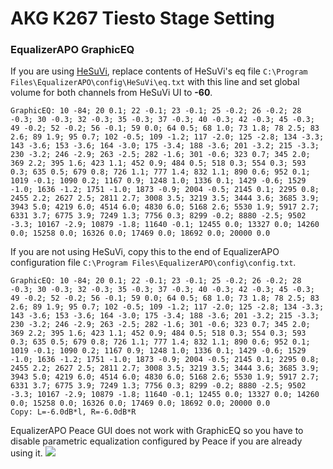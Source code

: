 # AKG K267 Tiesto Stage Setting
### EqualizerAPO GraphicEQ
If you are using [HeSuVi](https://sourceforge.net/projects/hesuvi/), replace contents of HeSuVi's eq file `C:\Program Files\EqualizerAPO\config\HeSuVi\eq.txt` with this line and set global volume for both channels from HeSuVi UI to **-60**.
```
GraphicEQ: 10 -84; 20 0.1; 22 -0.1; 23 -0.1; 25 -0.2; 26 -0.2; 28 -0.3; 30 -0.3; 32 -0.3; 35 -0.3; 37 -0.3; 40 -0.3; 42 -0.3; 45 -0.3; 49 -0.2; 52 -0.2; 56 -0.1; 59 0.0; 64 0.5; 68 1.0; 73 1.8; 78 2.5; 83 2.6; 89 1.9; 95 0.7; 102 -0.5; 109 -1.2; 117 -2.0; 125 -2.8; 134 -3.3; 143 -3.6; 153 -3.6; 164 -3.0; 175 -3.4; 188 -3.6; 201 -3.2; 215 -3.3; 230 -3.2; 246 -2.9; 263 -2.5; 282 -1.6; 301 -0.6; 323 0.7; 345 2.0; 369 2.2; 395 1.6; 423 1.1; 452 0.9; 484 0.5; 518 0.3; 554 0.3; 593 0.3; 635 0.5; 679 0.8; 726 1.1; 777 1.4; 832 1.1; 890 0.6; 952 0.1; 1019 -0.1; 1090 0.2; 1167 0.9; 1248 1.0; 1336 0.1; 1429 -0.6; 1529 -1.0; 1636 -1.2; 1751 -1.0; 1873 -0.9; 2004 -0.5; 2145 0.1; 2295 0.8; 2455 2.2; 2627 2.5; 2811 2.7; 3008 3.5; 3219 3.5; 3444 3.6; 3685 3.9; 3943 5.0; 4219 6.0; 4514 6.0; 4830 6.0; 5168 2.6; 5530 1.9; 5917 2.7; 6331 3.7; 6775 3.9; 7249 1.3; 7756 0.3; 8299 -0.2; 8880 -2.5; 9502 -3.3; 10167 -2.9; 10879 -1.8; 11640 -0.1; 12455 0.0; 13327 0.0; 14260 0.0; 15258 0.0; 16326 0.0; 17469 0.0; 18692 0.0; 20000 0.0
```
If you are not using HeSuVi, copy this to the end of EqualizerAPO configuration file `C:\Program Files\EqualizerAPO\config\config.txt`.
```
GraphicEQ: 10 -84; 20 0.1; 22 -0.1; 23 -0.1; 25 -0.2; 26 -0.2; 28 -0.3; 30 -0.3; 32 -0.3; 35 -0.3; 37 -0.3; 40 -0.3; 42 -0.3; 45 -0.3; 49 -0.2; 52 -0.2; 56 -0.1; 59 0.0; 64 0.5; 68 1.0; 73 1.8; 78 2.5; 83 2.6; 89 1.9; 95 0.7; 102 -0.5; 109 -1.2; 117 -2.0; 125 -2.8; 134 -3.3; 143 -3.6; 153 -3.6; 164 -3.0; 175 -3.4; 188 -3.6; 201 -3.2; 215 -3.3; 230 -3.2; 246 -2.9; 263 -2.5; 282 -1.6; 301 -0.6; 323 0.7; 345 2.0; 369 2.2; 395 1.6; 423 1.1; 452 0.9; 484 0.5; 518 0.3; 554 0.3; 593 0.3; 635 0.5; 679 0.8; 726 1.1; 777 1.4; 832 1.1; 890 0.6; 952 0.1; 1019 -0.1; 1090 0.2; 1167 0.9; 1248 1.0; 1336 0.1; 1429 -0.6; 1529 -1.0; 1636 -1.2; 1751 -1.0; 1873 -0.9; 2004 -0.5; 2145 0.1; 2295 0.8; 2455 2.2; 2627 2.5; 2811 2.7; 3008 3.5; 3219 3.5; 3444 3.6; 3685 3.9; 3943 5.0; 4219 6.0; 4514 6.0; 4830 6.0; 5168 2.6; 5530 1.9; 5917 2.7; 6331 3.7; 6775 3.9; 7249 1.3; 7756 0.3; 8299 -0.2; 8880 -2.5; 9502 -3.3; 10167 -2.9; 10879 -1.8; 11640 -0.1; 12455 0.0; 13327 0.0; 14260 0.0; 15258 0.0; 16326 0.0; 17469 0.0; 18692 0.0; 20000 0.0
Copy: L=-6.0dB*l, R=-6.0dB*R
```
EqualizerAPO Peace GUI does not work with GraphicEQ so you have to disable parametric equalization configured by Peace if you are already using it.
![](https://raw.githubusercontent.com/jaakkopasanen/AutoEq/master/results/Sonoma%20Model%20One/innerfidelity/onear/AKG%20K267%20Tiesto%20Stage%20Setting/AKG%20K267%20Tiesto%20Stage%20Setting.png)

